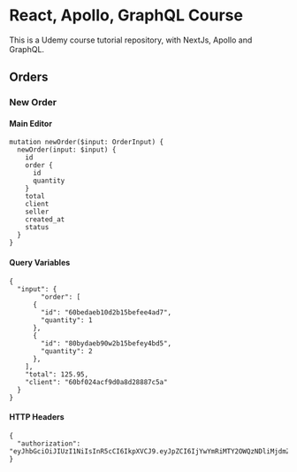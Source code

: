 # React, Apollo, GraphQL Course

This is a Udemy course tutorial repository, with NextJs, Apollo and GraphQL.

## Orders

### New Order

#### Main Editor
```
mutation newOrder($input: OrderInput) {
  newOrder(input: $input) {
    id
    order {
      id
      quantity
    }
    total
    client
    seller
    created_at
    status
  }
}
```

#### Query Variables
```
{
  "input": {
		"order": [
      {
        "id": "60bedaeb10d2b15befee4ad7",
        "quantity": 1
      },
      {
        "id": "80bydaeb90w2b15befey4bd5",
        "quantity": 2
      },
    ],
    "total": 125.95,
    "client": "60bf024acf9d0a8d28887c5a"
  }
}
```

#### HTTP Headers
```
{
  "authorization": "eyJhbGciOiJIUzI1NiIsInR5cCI6IkpXVCJ9.eyJpZCI6IjYwYmRiMTY2OWQzNDliMjdmZDlkNjZkMyIsImVtYWlsIjoiam9obmRvZUBnbWFpbC5jb20iLCJmaXJzdF9uYW1lIjoiSm9obiIsImxhc3RfbmFtZSI6IkRvZSIsImlhdCI6MTYyMzIxNjEwOSwiZXhwIjoxNjIzMjIzMzA5fQ.J5ZMUxf5GhmMU45Z8Or1VAMBiRXEowSKgxD4ubJZRSo"
}
```